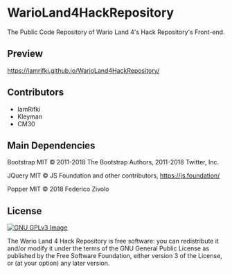 # WarioLand4HackRepository
The Public Code Repository of Wario Land 4's Hack Repository's Front-end.

## Preview
https://iamrifki.github.io/WarioLand4HackRepository/

## Contributors 
* IamRifki
* Kleyman
* CM30

## Main Dependencies
Bootstrap MIT © 2011-2018 The Bootstrap Authors, 2011-2018 Twitter, Inc.

JQuery MIT © JS Foundation and other contributors, https://js.foundation/

Popper MIT © 2018 Federico Zivolo

## License
[![GNU GPLv3 Image](https://www.gnu.org/graphics/gplv3-127x51.png)](http://www.gnu.org/licenses/gpl-3.0.en.html)

The Wario Land 4 Hack Repository is free software: you can redistribute it and/or modify
it under the terms of the GNU General Public License as published by
the Free Software Foundation, either version 3 of the License, or
(at your option) any later version.
